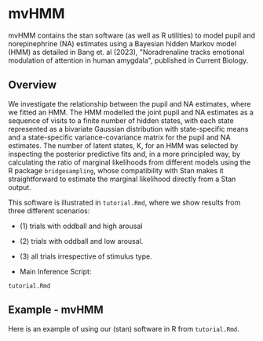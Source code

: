 # mvHMM

mvHMM contains the stan software (as well as R utilities) to model pupil and norepinephrine (NA) estimates using a Bayesian hidden Markov model (HMM) as detailed in Bang et. al (2023), "Noradrenaline tracks emotional modulation of attention in human amygdala", published in Current Biology. 

## Overview

We investigate the relationship between the pupil and NA estimates, where we fitted an HMM. The HMM modelled the joint pupil and NA estimates as a sequence of visits to a finite number
of hidden states, with each state represented as a bivariate Gaussian distribution with state-specific means and a state-specific variance-covariance matrix for the pupil and NA estimates. 
The number of latent states, K, for an HMM was selected by inspecting the posterior predictive fits and, in a more principled way, by calculating the ratio of marginal likelihoods from different models using the R package `bridgesampling`, whose compatibility with Stan makes it straightforward to estimate the marginal likelihood directly from a Stan output. 


This software is illustrated in `tutorial.Rmd`, where we show results from three different scenarios: 

* (1) trials with oddball and high arousal
* (2) trials with oddball and low arousal.
* (3) all trials irrespective of stimulus type. 

* Main Inference Script:
```
tutorial.Rmd
```

## Example - mvHMM

Here is an example of using our (stan) software in R from `tutorial.Rmd`.
